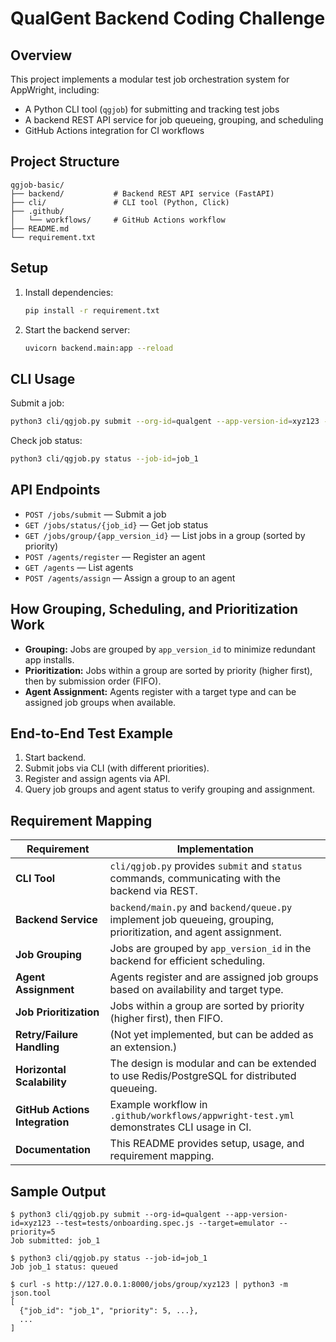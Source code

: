 # QualGent Backend Coding Challenge

## Overview
This project implements a modular test job orchestration system for AppWright, including:
- A Python CLI tool (`qgjob`) for submitting and tracking test jobs
- A backend REST API service for job queueing, grouping, and scheduling
- GitHub Actions integration for CI workflows

## Project Structure
```
qgjob-basic/
├── backend/           # Backend REST API service (FastAPI)
├── cli/               # CLI tool (Python, Click)
├── .github/
│   └── workflows/     # GitHub Actions workflow
├── README.md
└── requirement.txt
```

## Setup
1. Install dependencies:
   ```sh
   pip install -r requirement.txt
   ```
2. Start the backend server:
   ```sh
   uvicorn backend.main:app --reload
   ```

## CLI Usage
Submit a job:
```sh
python3 cli/qgjob.py submit --org-id=qualgent --app-version-id=xyz123 --test=tests/onboarding.spec.js --target=emulator --priority=5
```
Check job status:
```sh
python3 cli/qgjob.py status --job-id=job_1
```

## API Endpoints
- `POST /jobs/submit` — Submit a job
- `GET /jobs/status/{job_id}` — Get job status
- `GET /jobs/group/{app_version_id}` — List jobs in a group (sorted by priority)
- `POST /agents/register` — Register an agent
- `GET /agents` — List agents
- `POST /agents/assign` — Assign a group to an agent

## How Grouping, Scheduling, and Prioritization Work
- **Grouping:** Jobs are grouped by `app_version_id` to minimize redundant app installs.
- **Prioritization:** Jobs within a group are sorted by priority (higher first), then by submission order (FIFO).
- **Agent Assignment:** Agents register with a target type and can be assigned job groups when available.

## End-to-End Test Example
1. Start backend.
2. Submit jobs via CLI (with different priorities).
3. Register and assign agents via API.
4. Query job groups and agent status to verify grouping and assignment.

## Requirement Mapping
| Requirement | Implementation |
|-------------|----------------|
| **CLI Tool** | `cli/qgjob.py` provides `submit` and `status` commands, communicating with the backend via REST. |
| **Backend Service** | `backend/main.py` and `backend/queue.py` implement job queueing, grouping, prioritization, and agent assignment. |
| **Job Grouping** | Jobs are grouped by `app_version_id` in the backend for efficient scheduling. |
| **Agent Assignment** | Agents register and are assigned job groups based on availability and target type. |
| **Job Prioritization** | Jobs within a group are sorted by priority (higher first), then FIFO. |
| **Retry/Failure Handling** | (Not yet implemented, but can be added as an extension.) |
| **Horizontal Scalability** | The design is modular and can be extended to use Redis/PostgreSQL for distributed queueing. |
| **GitHub Actions Integration** | Example workflow in `.github/workflows/appwright-test.yml` demonstrates CLI usage in CI. |
| **Documentation** | This README provides setup, usage, and requirement mapping. |

## Sample Output
```
$ python3 cli/qgjob.py submit --org-id=qualgent --app-version-id=xyz123 --test=tests/onboarding.spec.js --target=emulator --priority=5
Job submitted: job_1

$ python3 cli/qgjob.py status --job-id=job_1
Job job_1 status: queued

$ curl -s http://127.0.0.1:8000/jobs/group/xyz123 | python3 -m json.tool
[
  {"job_id": "job_1", "priority": 5, ...},
  ...
]
```
